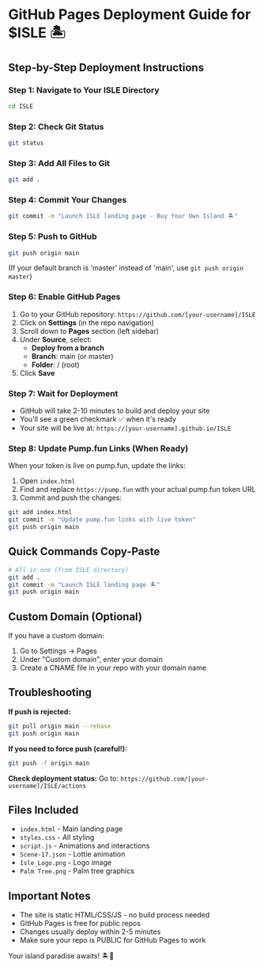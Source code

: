 # GitHub Pages Deployment Guide for $ISLE 🏝️

## Step-by-Step Deployment Instructions

### Step 1: Navigate to Your ISLE Directory
```bash
cd ISLE
```

### Step 2: Check Git Status
```bash
git status
```

### Step 3: Add All Files to Git
```bash
git add .
```

### Step 4: Commit Your Changes
```bash
git commit -m "Launch ISLE landing page - Buy Your Own Island 🏝️"
```

### Step 5: Push to GitHub
```bash
git push origin main
```
(If your default branch is 'master' instead of 'main', use `git push origin master`)

### Step 6: Enable GitHub Pages
1. Go to your GitHub repository: `https://github.com/[your-username]/ISLE`
2. Click on **Settings** (in the repo navigation)
3. Scroll down to **Pages** section (left sidebar)
4. Under **Source**, select:
   - **Deploy from a branch**
   - **Branch**: main (or master)
   - **Folder**: / (root)
5. Click **Save**

### Step 7: Wait for Deployment
- GitHub will take 2-10 minutes to build and deploy your site
- You'll see a green checkmark ✅ when it's ready
- Your site will be live at: `https://[your-username].github.io/ISLE`

### Step 8: Update Pump.fun Links (When Ready)
When your token is live on pump.fun, update the links:

1. Open `index.html`
2. Find and replace `https://pump.fun` with your actual pump.fun token URL
3. Commit and push the changes:
```bash
git add index.html
git commit -m "Update pump.fun links with live token"
git push origin main
```

## Quick Commands Copy-Paste
```bash
# All in one (from ISLE directory)
git add .
git commit -m "Launch ISLE landing page 🏝️"
git push origin main
```

## Custom Domain (Optional)
If you have a custom domain:
1. Go to Settings → Pages
2. Under "Custom domain", enter your domain
3. Create a CNAME file in your repo with your domain name

## Troubleshooting

**If push is rejected:**
```bash
git pull origin main --rebase
git push origin main
```

**If you need to force push (careful!):**
```bash
git push -f origin main
```

**Check deployment status:**
Go to: `https://github.com/[your-username]/ISLE/actions`

## Files Included
- `index.html` - Main landing page
- `styles.css` - All styling
- `script.js` - Animations and interactions
- `Scene-17.json` - Lottie animation
- `Isle_Logo.png` - Logo image
- `Palm Tree.png` - Palm tree graphics

## Important Notes
- The site is static HTML/CSS/JS - no build process needed
- GitHub Pages is free for public repos
- Changes usually deploy within 2-5 minutes
- Make sure your repo is PUBLIC for GitHub Pages to work

Your island paradise awaits! 🏝️🚀